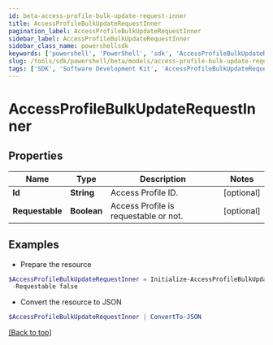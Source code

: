 ```yaml
---
id: beta-access-profile-bulk-update-request-inner
title: AccessProfileBulkUpdateRequestInner
pagination_label: AccessProfileBulkUpdateRequestInner
sidebar_label: AccessProfileBulkUpdateRequestInner
sidebar_class_name: powershellsdk
keywords: ['powershell', 'PowerShell', 'sdk', 'AccessProfileBulkUpdateRequestInner', 'BetaAccessProfileBulkUpdateRequestInner'] 
slug: /tools/sdk/powershell/beta/models/access-profile-bulk-update-request-inner
tags: ['SDK', 'Software Development Kit', 'AccessProfileBulkUpdateRequestInner', 'BetaAccessProfileBulkUpdateRequestInner']
---
```



# AccessProfileBulkUpdateRequestInner

## Properties

Name | Type | Description | Notes
------------ | ------------- | ------------- | -------------
**Id** | **String** | Access Profile ID. | [optional] 
**Requestable** | **Boolean** | Access Profile is requestable or not. | [optional] 

## Examples

- Prepare the resource
```powershell
$AccessProfileBulkUpdateRequestInner = Initialize-AccessProfileBulkUpdateRequestInner  -Id 464ae7bf-791e-49fd-b746-06a2e4a8 `
 -Requestable false
```

- Convert the resource to JSON
```powershell
$AccessProfileBulkUpdateRequestInner | ConvertTo-JSON
```


[[Back to top]](#) 

